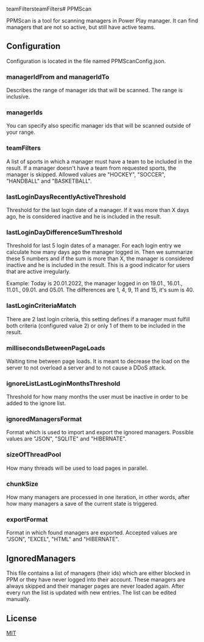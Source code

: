 teamFiltersteamFilters# PPMScan

PPMScan is a tool for scanning managers in Power Play manager. It can find managers that are not so active, but still have active teams.

## Configuration

Configuration is located in the file named PPMScanConfig.json.

### managerIdFrom and managerIdTo

Describes the range of manager ids that will be scanned. The range is inclusive.

### managerIds

You can specify also specific manager ids that will be scanned outside of your range.

### teamFilters

A list of sports in which a manager must have a team to be included in the result. If a manager doesn't have a team from requested sports, the manager is skipped. Allowed values are "HOCKEY", "SOCCER", "HANDBALL" and "BASKETBALL".

### lastLoginDaysRecentlyActiveThreshold

Threshold for the last login date of a manager. If it was more than X days ago, he is considered inactive and he is included in the result.

### lastLoginDayDifferenceSumThreshold

Threshold for last 5 login dates of a manager. For each login entry we calculate how many days ago the manager logged in. Then we summarize these 5 numbers and if the sum is more than X, the manager is considered inactive and he is included in the result. This is a good indicator for users that are active irregularly.

Example: Today is 20.01.2022, the manager logged in on 19.01., 16.01., 11.01., 09.01. and 05.01. The differences are 1, 4, 9, 11 and 15, it's sum is 40.    

### lastLoginCriteriaMatch

There are 2 last login criteria, this setting defines if a manager must fulfill both criteria (configured value 2) or only 1 of them to be included in the result.

### millisecondsBetweenPageLoads

Waiting time between page loads. It is meant to decrease the load on the server to not overload a server and to not cause a DDoS attack.

### ignoreListLastLoginMonthsThreshold

Threshold for how many months the user must be inactive in order to be added to the ignore list.

### ignoredManagersFormat

Format which is used to import and export the ignored managers. Possible values are "JSON", "SQLITE" and "HIBERNATE".

### sizeOfThreadPool

How many threads will be used to load pages in parallel.

### chunkSize

How many managers are processed in one iteration, in other words, after how many managers a save of the current state is triggered.

### exportFormat

Format in which found managers are exported. Accepted values are "JSON", "EXCEL", "HTML" and "HIBERNATE".

## IgnoredManagers

This file contains a list of managers (their ids) which are either blocked in PPM or they have never logged into their account. These managers are always skipped and their manager pages are never loaded again. After every run the list is updated with new entries. The list can be edited manually.

## License

[MIT](https://choosealicense.com/licenses/mit/)